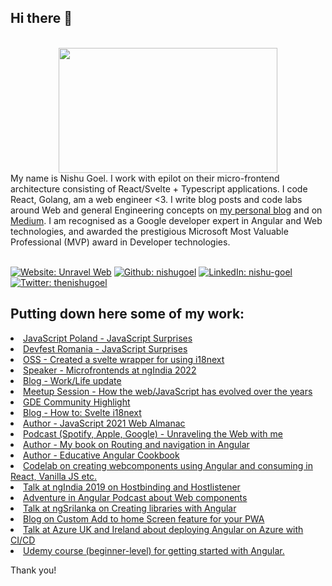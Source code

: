 ## Hi there 👋

 <div align="center">
	<br>
	<a href="https://unravelweb.dev/" target="_blank">
		<img src="https://svgshare.com/i/N3q.svg" width="350" height="200">
	</a>
	<br>
</div>

<div>My name is Nishu Goel.
I work with epilot on their micro-frontend architecture consisting of React/Svelte + Typescript applications. I code React, Golang, am a web engineer <3. I write blog posts and code labs around Web and general Engineering concepts on <a href="https://unravelweb.dev/" target="_blank">my personal blog</a> and on <a href="https://nishugoel.medium.com/" target="_blank">Medium</a>. I am recognised as a Google developer expert in Angular and Web technologies, and awarded the prestigious Microsoft Most Valuable Professional (MVP) award in Developer technologies.
</div> 
<br>

<!-- Social Media Banners -->

<a href="https://unravelweb.dev/">![Website: Unravel Web](https://img.shields.io/badge/website-000000?style=plastic&logo=aboutme&logoColor=white)</a>
<a href="https://github.com/nishugoel" target="_blank"> ![Github: nishugoel](https://img.shields.io/badge/GitHub-100000?style=plastic&logo=github)</a>
<a href="https://www.linkedin.com/in/nishu-goel">![LinkedIn: nishu-goel](https://img.shields.io/badge/-LinkedIn-0e76a8?style=plastic&logo=linkedIn)</a>
<a href="https://twitter.com/thenishugoel">![Twitter: thenishugoel](https://img.shields.io/twitter/follow/thenishugoel?logo=twitter&style=plastic)</a>



## Putting down here some of my work:

<li><a href="https://jspoland.pl/speaker/nishu-goel" target="_blank">JavaScript Poland - JavaScript Surprises</a><br/></li>
<li><a href="https://youtu.be/_DY4sTCugkU" target="_blank">Devfest Romania - JavaScript Surprises</a><br/></li>
<li><a href="https://github.com/NishuGoel/svelte-i18next" target="_blank">OSS - Created a svelte wrapper for using i18next</a><br/></li>
<li><a href="https://www.ng-ind.com/#speakers" target="_blank">Speaker - Microfrontends at ngIndia 2022</a><br/></li>
<li><a href="https://medium.com/epilot/dabbling-with-epilot-dev-4165a58b13f1" target="_blank">Blog - Work/Life update</a><br/></li>
<li><a href="https://meetup.com/microsoft-reactor-bengaluru/events/285817329/" target="_blank">Meetup Session - How the web/JavaScript has evolved over the years</a><br/></li>
<li><a href="https://web.dev/gde-focus-nishu-goel/" target="_blank">GDE Community Highlight</a><br/></li>
<li><a href="https://dev.to/nishugoel/svelte-i18next-1108" target="_blank">Blog - How to: Svelte i18next</a><br/></li>
<li><a href="https://almanac.httparchive.org/en/2021/javascript" target="_blank">Author - JavaScript 2021 Web Almanac</a><br/></li>
<li><a href="https://open.spotify.com/episode/2C4KYDkRroA6Uc2QevdhLt" target="_blank">Podcast (Spotify, Apple, Google) - Unraveling the Web with me</a><br/></li>
<li><a href="http://amzn.to/2I39w2K" target="_blank">Author - My book on Routing and navigation in Angular</a><br/></li>
<li><a href="https://www.educative.io/courses/a-hands-on-guide-to-angular" target="_blank">Author - Educative Angular Cookbook</a><br/></li>
<li><a href="https://bit.ly/msdevcon-web" target="_blank">Codelab on creating webcomponents using Angular and consuming in React, Vanilla JS etc.</a><br/></li>
<li><a href="https://youtu.be/nRrbYGXE8xQ" target="_blank">Talk at ngIndia 2019 on Hostbinding and Hostlistener</a><br/></li>
<li><a href="http://ow.ly/jTKp50A4luh" target="_blank">Adventure in Angular Podcast about Web components</a><br/></li>
<li><a href="https://youtu.be/GG0idbhZUFU" target="_blank">Talk at ngSrilanka on Creating libraries with Angular</div><br/></li>
<li><a href="https://medium.com/@nishu0505/custom-a2hs-for-your-pwa-114d77d97fb0" target="_blank">Blog on Custom Add to home Screen feature for your PWA</a><br/></li>
<li><a href="https://bit.ly/2S1khY2" target="_blank">Talk at Azure UK and Ireland about deploying Angular on Azure with CI/CD</a><br/></li>
<li><a href="https://www.udemy.com/course/angular-for-beginners-l/" target="_blank">Udemy course (beginner-level) for getting started with Angular.</a><br/></li>


Thank you!
